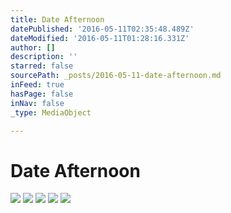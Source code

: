 ```yaml
---
title: Date Afternoon
datePublished: '2016-05-11T02:35:48.489Z'
dateModified: '2016-05-11T01:28:16.331Z'
author: []
description: ''
starred: false
sourcePath: _posts/2016-05-11-date-afternoon.md
inFeed: true
hasPage: false
inNav: false
_type: MediaObject

---
```

# Date Afternoon
![](https://the-grid-user-content.s3-us-west-2.amazonaws.com/4e03bfb4-d1ee-437c-9680-c9cfb32381df.jpg)
![](https://the-grid-user-content.s3-us-west-2.amazonaws.com/cbb5021b-924e-4a51-92e8-b1d5dcf62040.jpg)
![](https://the-grid-user-content.s3-us-west-2.amazonaws.com/61b52eb5-7188-46e5-8596-ca4110714981.jpg)
![](https://the-grid-user-content.s3-us-west-2.amazonaws.com/4864a8b0-e672-435d-aae4-ed0bce80de7e.jpg)
![](https://the-grid-user-content.s3-us-west-2.amazonaws.com/7ccdae98-b352-4dbf-a661-55963bb2e39b.jpg)
